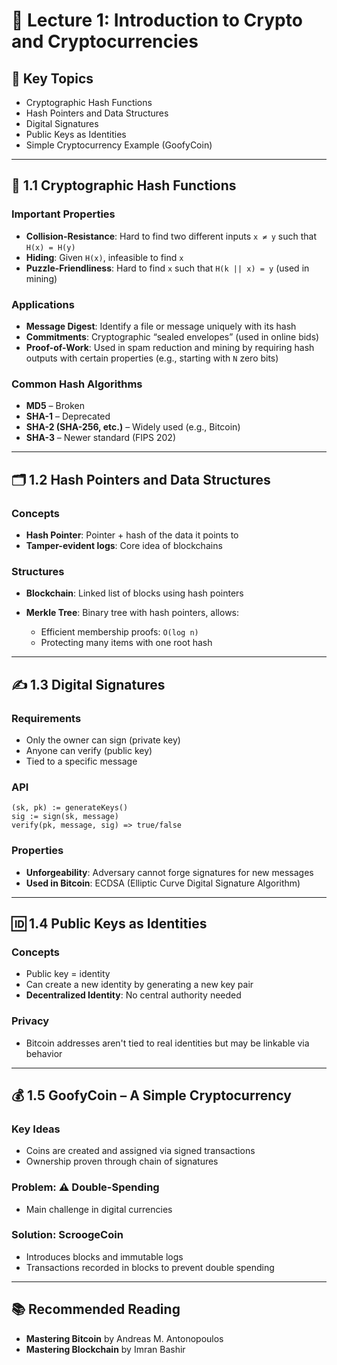 # 📘 Lecture 1: Introduction to Crypto and Cryptocurrencies

## 🧠 Key Topics

* Cryptographic Hash Functions
* Hash Pointers and Data Structures
* Digital Signatures
* Public Keys as Identities
* Simple Cryptocurrency Example (GoofyCoin)

---

## 🔐 1.1 Cryptographic Hash Functions

### Important Properties

* **Collision-Resistance**: Hard to find two different inputs `x ≠ y` such that `H(x) = H(y)`
* **Hiding**: Given `H(x)`, infeasible to find `x`
* **Puzzle-Friendliness**: Hard to find `x` such that `H(k || x) = y` (used in mining)

### Applications

* **Message Digest**: Identify a file or message uniquely with its hash
* **Commitments**: Cryptographic “sealed envelopes” (used in online bids)
* **Proof-of-Work**: Used in spam reduction and mining by requiring hash outputs with certain properties (e.g., starting with `N` zero bits)

### Common Hash Algorithms

* **MD5** – Broken
* **SHA-1** – Deprecated
* **SHA-2 (SHA-256, etc.)** – Widely used (e.g., Bitcoin)
* **SHA-3** – Newer standard (FIPS 202)

---

## 🗂 1.2 Hash Pointers and Data Structures

### Concepts

* **Hash Pointer**: Pointer + hash of the data it points to
* **Tamper-evident logs**: Core idea of blockchains

### Structures

* **Blockchain**: Linked list of blocks using hash pointers
* **Merkle Tree**: Binary tree with hash pointers, allows:

  * Efficient membership proofs: `O(log n)`
  * Protecting many items with one root hash

---

## ✍️ 1.3 Digital Signatures

### Requirements

* Only the owner can sign (private key)
* Anyone can verify (public key)
* Tied to a specific message

### API

```text
(sk, pk) := generateKeys()
sig := sign(sk, message)
verify(pk, message, sig) => true/false
```

### Properties

* **Unforgeability**: Adversary cannot forge signatures for new messages
* **Used in Bitcoin**: ECDSA (Elliptic Curve Digital Signature Algorithm)

---

## 🆔 1.4 Public Keys as Identities

### Concepts

* Public key = identity
* Can create a new identity by generating a new key pair
* **Decentralized Identity**: No central authority needed

### Privacy

* Bitcoin addresses aren't tied to real identities but may be linkable via behavior

---

## 💰 1.5 GoofyCoin – A Simple Cryptocurrency

### Key Ideas

* Coins are created and assigned via signed transactions
* Ownership proven through chain of signatures

### Problem: ⚠️ **Double-Spending**

* Main challenge in digital currencies

### Solution: **ScroogeCoin**

* Introduces blocks and immutable logs
* Transactions recorded in blocks to prevent double spending

---

## 📚 Recommended Reading

* **Mastering Bitcoin** by Andreas M. Antonopoulos
* **Mastering Blockchain** by Imran Bashir
